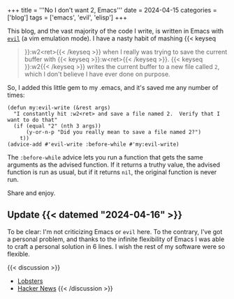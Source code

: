 +++
title = '''No I don't want 2, Emacs'''
date = 2024-04-15
categories = ['blog']
tags = ['emacs', 'evil', 'elisp']
+++

This blog, and the vast majority of the code I write, is written in Emacs with
[`evil`](https://github.com/emacs-evil/evil) (a vim emulation mode).  I have a nasty habit of mashing {{< keyseq
>}}:w2&lt;ret&gt;{{< /keyseq >}} when I really was trying to save the current buffer with {{< keyseq >}}:w&lt;ret&gt;{{< /keyseq >}}. {{< keyseq
>}}:w2{{< /keyseq >}} writes the current buffer to a new file called `2`, which I don't believe I have ever done on purpose.

So, I added this little gem to my .emacs, and it's saved me any number of times:

```elisp
(defun my:evil-write (&rest args)
  "I constantly hit :w2<ret> and save a file named 2.  Verify that I want to do that"
  (if (equal "2" (nth 3 args))
      (y-or-n-p "Did you really mean to save a file named 2?")
    t))
(advice-add #'evil-write :before-while #'my:evil-write)
```

The `:before-while` advice lets you run a function that gets the same arguments as the advised function.  If it returns
a truthy value, the advised function is run as usual, but if it returns `nil`, the original function is never run.

Share and enjoy.

## Update {{< datemed "2024-04-16" >}}
To be clear: I'm not criticizing Emacs or `evil` here.  To the contrary, I've got a personal problem, and thanks to the
infinite flexibility of Emacs I was able to craft a personal solution in 6 lines.  I wish the rest of my software were so
flexible.

{{< discussion >}}
* [Lobsters](https://lobste.rs/s/efmbul/no_i_don_t_want_2_emacs)
* [Hacker News](https://news.ycombinator.com/item?id=40047256)
{{< /discussion >}}
